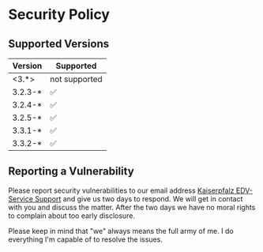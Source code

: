 # Security Policy

## Supported Versions

| Version | Supported          |
| ------- | ------------------ |
| <3.*>   | not supported |
| 3.2.3-* | :white_check_mark: |
| 3.2.4-* | :white_check_mark: |
| 3.2.5-* | :white_check_mark: |
| 3.3.1-* | :white_check_mark: |
| 3.3.2-* | :white_check_mark: |

## Reporting a Vulnerability

Please report security vulnerabilities to our email address [Kaiserpfalz EDV-Service Support](mailto:support@kaiserpfalz-edv.de)
and give us two days to respond. We will get in contact with you and discuss the matter. After the two days we have no moral
rights to complain about too early disclosure.

Please keep in mind that "we" always means the full army of me. I do everything I'm capable of to resolve the issues.
